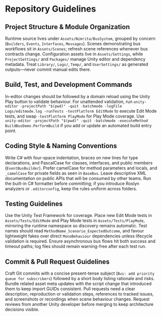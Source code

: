 # Repository Guidelines

## Project Structure & Module Organization
Runtime source lives under `Assets/Nimrita/BusSystem`, grouped by concern (`Builders`, `Events`, `Interfaces`, `Messages`). Scenes demonstrating bus workflows sit in `Assets/Scenes`; refresh scene references whenever bus contracts change. Configuration assets live in `Assets/Settings`, while `ProjectSettings/` and `Packages/` manage Unity editor and dependency metadata. Treat `Library/`, `Logs/`, `Temp/`, and `UserSettings/` as generated outputs—never commit manual edits there.

## Build, Test, and Development Commands
In-editor changes should be followed by a domain reload using the Unity Play button to validate behaviour. For unattended validation, run `unity-editor -projectPath "$(pwd)" -quit -batchmode -logFile Logs/editmode.log -runTests -testPlatform EditMode` to execute Edit Mode tests, and swap `-testPlatform PlayMode` for Play Mode coverage. Use `unity-editor -projectPath "$(pwd)" -quit -batchmode -executeMethod BuildBusDemo.PerformBuild` if you add or update an automated build entry point.

## Coding Style & Naming Conventions
Write C# with four-space indentation, braces on new lines for type declarations, and PascalCase for classes, interfaces, and public members (`EventBusBuilder`). Prefer camelCase for method parameters and locals, and `_camelCase` for private fields as seen in `BaseBus`. Leave descriptive XML documentation on public APIs that will be consumed by other teams. Run the built-in C# formatter before committing; if you introduce Roslyn analyzers or `.editorconfig`, keep the rules uniform across folders.

## Testing Guidelines
Use the Unity Test Framework for coverage. Place new Edit Mode tests in `Assets/Tests/EditMode` and Play Mode tests in `Assets/Tests/PlayMode`, mirroring the runtime namespace so discovery remains automatic. Test names should read `MethodName_Scenario_ExpectedOutcome`, and favour lightweight fakes over direct `MonoBehaviour` dependencies unless lifecycle validation is required. Ensure asynchronous bus flows hit both success and timeout paths; log files should remain warning-free after each test run.

## Commit & Pull Request Guidelines
Craft Git commits with a concise present-tense subject (`Bus: add priority queue for subscribers`) followed by a short body listing rationale and risks. Bundle related asset meta updates with the script change that introduced them to keep import GUIDs consistent. Pull requests need a clear description, reproduction or validation steps, references to tracked issues, and screenshots or recordings when scene behaviour changes. Request reviews from another Unity developer before merging to keep architecture decisions visible.
